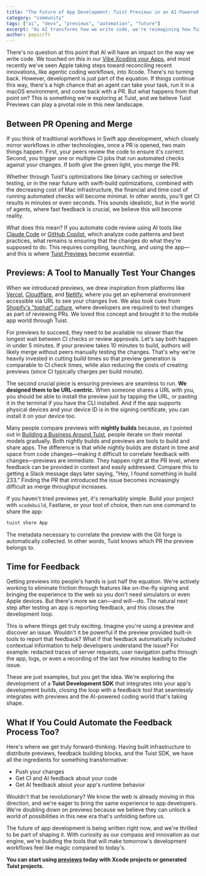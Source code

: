 ```yaml
---
title: "The Future of App Development: Tuist Previews in an AI-Powered World"
category: "community"
tags: ["ai", "devx", "previews", "automation", "future"]
excerpt: "As AI transforms how we write code, we're reimagining how Tuist Previews can bridge the gap between automated development and human validation. Here's our vision for the future of mobile app development."
author: pepicrft
---
```


There's no question at this point that AI will have an impact on the way we write code.
We touched on this in our [Vibe Xcoding your Apps](/blog/2025/05/13/vibe-xcoding), and most recently we've seen Apple taking steps toward reconciling recent innovations, like agentic coding workflows, into Xcode.
There's no turning back. However, development is just part of the equation.
If things continue this way, there's a high chance that an agent can take your task,
run it in a macOS environment,
and come back with a PR.
But what happens from that point on?
This is something we're exploring at Tuist,
and we believe Tuist Previews can play a pivotal role in this new landscape.

## Between PR Opening and Merge

If you think of traditional workflows in Swift app development, 
which closely mirror workflows in other technologies,
once a PR is opened,
two main things happen. First,
your peers review the code to ensure it's correct.
Second, you trigger one or multiple CI jobs that run automated checks against your changes.
If both give the green light, you merge the PR.

Whether through Tuist's optimizations like binary caching or selective testing,
or in the near future with swift-build optimizations,
combined with the decreasing cost of Mac infrastructure,
the financial and time cost of running automated checks will become minimal.
In other words, you'll get CI results in minutes or even seconds.
This sounds idealistic,
but in the world of agents, where fast feedback is crucial,
we believe this will become reality.

What does this mean? If you automate code review using AI tools like [Claude Code](https://www.anthropic.com/claude-code) or [GitHub Copilot](https://github.com/features/copilot),
which analyze code patterns and best practices,
what remains is ensuring that the changes do what they're supposed to do.
This requires compiling, launching, and using the app—
and this is where [Tuist Previews](https://docs.tuist.dev/en/guides/share/previews) become essential.

## Previews: A Tool to Manually Test Your Changes

When we introduced previews,
we drew inspiration from platforms like [Vercel](https://vercel.com/), [Cloudflare](https://www.cloudflare.com/), and [Netlify](https://www.netlify.com/),
where you get an ephemeral environment accessible via URL to see your changes live.
We also took cues from [Shopify's "tophat" culture](https://shopify.engineering/shopify-tophat-mobile-developer-testing),
where developers are required to test changes as part of reviewing PRs.
We loved this concept and brought it to the mobile app world through Tuist.

For previews to succeed, they need to be available no slower than the longest wait between CI checks or review approvals. Let's say both happen in under 5 minutes. If your preview takes 10 minutes to build, authors will likely merge without peers manually testing the changes.
That's why we're heavily invested in cutting build times so that preview generation is comparable to CI check times, while also reducing the costs of creating previews (since CI typically charges per build minute).

The second crucial piece is ensuring previews are seamless to run. **We designed them to be URL-centric.** When someone shares a URL with you, you should be able to install the preview just by tapping the URL, or pasting it in the terminal if you have the CLI installed. And if the app supports physical devices and your device ID is in the signing certificate, you can install it on your device too.

Many people compare previews with **nightly builds** because, as I pointed out in [Building a Business Around Tuist](/blog/2025/05/20/business-around-tuist), people iterate on their mental models gradually. Both nightly builds and previews are tools to build and share apps. The difference is that while nightly builds are distant in time and space from code changes—making it difficult to correlate feedback with changes—previews are immediate. They happen right at the PR level, where feedback can be provided in context and easily addressed. Compare this to getting a Slack message days later saying, "Hey, I found something in build 233." Finding the PR that introduced the issue becomes increasingly difficult as merge throughput increases.

If you haven't tried previews yet, it's remarkably simple. Build your project with `xcodebuild`, Fastlane, or your tool of choice, then run one command to share the app:

```bash
tuist share App
```

The metadata necessary to correlate the preview with the Git forge is automatically collected. In other words, Tuist knows which PR the preview belongs to.

## Time for Feedback

Getting previews into people's hands is just half the equation. We're actively working to eliminate friction through features like on-the-fly signing and bringing the experience to the web so you don't need simulators or even Apple devices. But there's more we can—and will—do. The natural next step after testing an app is reporting feedback, and this closes the development loop.

This is where things get truly exciting. Imagine you're using a preview and discover an issue. Wouldn't it be powerful if the preview provided built-in tools to report that feedback? What if that feedback automatically included contextual information to help developers understand the issue? For example: redacted traces of server requests, user navigation paths through the app, logs, or even a recording of the last few minutes leading to the issue.

These are just examples, but you get the idea. We're exploring the development of a **Tuist Development SDK** that integrates into your app's development builds, closing the loop with a feedback tool that seamlessly integrates with previews and the AI-powered coding world that's taking shape.

## What If You Could Automate the Feedback Process Too?

Here's where we get truly forward-thinking. Having built infrastructure to distribute previews, feedback building blocks, and the Tuist SDK, we have all the ingredients for something transformative:

- Push your changes
- Get CI and AI feedback about your code
- Get AI feedback about your app's runtime behavior

Wouldn't that be revolutionary? We know the web is already moving in this direction, and we're eager to bring the same experience to app developers. We're doubling down on previews because we believe they can unlock a world of possibilities in this new era that's unfolding before us.

The future of app development is being written right now, and we're thrilled to be part of shaping it. With curiosity as our compass and innovation as our engine, we're building the tools that will make tomorrow's development workflows feel like magic compared to today's.

**You can start using [previews](https://docs.tuist.dev/en/guides/share/previews) today with Xcode projects or generated Tuist projects.**
